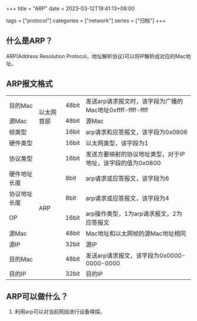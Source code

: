 +++
title = "ARP"
date = 2023-03-12T19:41:13+08:00

tags = ["protocol"]
categories = ["network"]
series = ["归档"]
+++

## 什么是ARP？
ARP(Address Resolution Protocol，地址解析协议)可以将IP解析成对应的Mac地址。

## ARP报文格式
<table>
    <tr>
        <td>目的Mac</td> 
        <td rowspan="3">以太网首部</td> 
        <td>48bit</td>
        <td>发送arp请求报文时，该字段为广播的Mac地址0xffff-ffff-ffff</td> 
   </tr>
    <tr>
        <td>源Mac</td> 
        <td>48bit</td>
        <td>源Mac</td> 
   </tr>
    <tr>
        <td>帧类型</td> 
        <td>16bit</td>
        <td>arp请求和应答报文，该字段为0x0806</td> 
   </tr>
    <tr>
        <td>硬件类型</td> 
        <td rowspan="9" >ARP</td>  
        <td>16bit</td>
        <td>以太网类型，该字段为1</td> 
   </tr>
    <tr>
        <td>协议类型</td> 
        <td>16bit</td>
        <td>发送方要映射的协议地址类型，对于IP地址，该字段的值为0x0800</td> 
   </tr>
    <tr>
        <td>硬件地址长度</td> 
        <td>8bit</td>
        <td>arp请求或应答报文，该字段为6</td> 
   </tr>
    <tr>
        <td>协议地址长度</td> 
        <td>8bit</td>
        <td>arp请求或应答报文，该字段为4</td> 
   </tr>
    <tr>
        <td>OP</td> 
        <td>16bit</td>
        <td>arp操作类型，1为arp请求报文，2为应答报文</td> 
   </tr>
    <tr>
        <td>源Mac</td> 
        <td>48bit</td>
        <td>Mac地址和以太网帧的源Mac地址相同</td> 
   </tr>
    <tr>
        <td>源IP</td> 
        <td>32bit</td>
        <td>源IP</td> 
   </tr>
    <tr>
        <td>目的Mac</td> 
        <td>48bit</td>
        <td>发送arp请求报文，该字段为0x0000-0000-0000</td> 
   </tr>
    <tr> 
        <td>目的IP</td>
        <td>32bit</td> 
        <td>目的IP</td> 
   </tr>
</table>

## ARP可以做什么？
1. 利用arp可以对当前网段进行设备嗅探。
